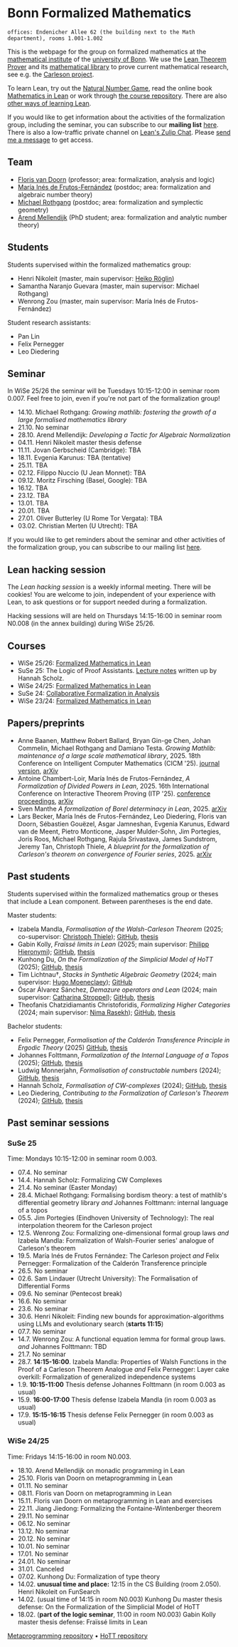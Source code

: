 <!-- title: "Bonn Formalized Mathematics group" -->
<!-- todo: add picture -->

# Bonn Formalized Mathematics

```
offices: Endenicher Allee 62 (the building next to the Math department), rooms 1.001-1.002
```

This is the webpage for the group on formalized mathematics at the [mathematical institute](https://www.math.uni-bonn.de/) of the [university of Bonn](https://www.uni-bonn.de). We use the [Lean Theorem Prover](https://lean-lang.org/) and its [mathematical library](https://leanprover-community.github.io/) to prove current mathematical research, see e.g. the [Carleson project](https://florisvandoorn.com/carleson/).

To learn Lean, try out the [Natural Number Game](https://adam.math.hhu.de/#/g/hhu-adam/NNG4), read the online book [Mathematics in Lean](https://leanprover-community.github.io/mathematics_in_lean/) or work through [the course repository](https://github.com/fpvandoorn/LeanCourse24/). There are also [other ways of learning Lean](https://leanprover-community.github.io/learn.html).

If you would like to get information about the activities of the formalization group, including the seminar, you can subscribe to our **mailing list** [here](https://listen.uni-bonn.de/wws/info/formal-math).
There is also a low-traffic private channel on [Lean's Zulip Chat](https://leanprover.zulipchat.com). Please [send me a message](https://leanprover.zulipchat.com/#narrow/dm/111080-Floris-van-Doorn) to get access.

## Team

* [Floris van Doorn](index.md) (professor; area: formalization, analysis and logic)
* [María Inés de Frutos-Fernández](https://mariainesdff.github.io/) (postdoc; area: formalization and algebraic number theory)
* [Michael Rothgang](https://www.math.uni-bonn.de/people/rothgang/) (postdoc; area: formalization and symplectic geometry)
* [Arend Mellendijk](https://github.com/FLDutchmann) (PhD student; area: formalization and analytic number theory)

<!-- Associated members: [Sven Manthe](https://www.math.uni-bonn.de/people/smanthe/). Maybe also mention Adrian, Peter Koepke, Lars Becker, other professors?
This should be done on a different IRU webpage. -->

## Students

Students supervised within the formalized mathematics group:

* Henri Nikoleit (master, main supervisor: [Heiko Röglin](http://roeglin.org/))
* Samantha Naranjo Guevara (master, main supervisor: Michael Rothgang)
* Wenrong Zou (master, main supervisor: María Inés de Frutos-Fernández)

Student research assistants:
* Pan Lin
* Felix Pernegger
* Leo Diedering
<!-- * Hannah Scholz -->


## Seminar

In WiSe 25/26 the seminar will be Tuesdays 10:15-12:00 in seminar room 0.007. Feel free to join, even if you're not part of the formalization group!

* 14.10. Michael Rothgang: *Growing mathlib: fostering the growth of a large formalised mathematics library*
* 21.10. No seminar
* 28.10. Arend Mellendijk: *Developing a Tactic for Algebraic Normalization*
* 04.11. Henri Nikoleit master thesis defense
* 11.11. Jovan Gerbscheid (Cambridge): TBA
* 18.11. Evgenia Karunus: TBA (tentative)
* 25.11. TBA
* 02.12. Filippo Nuccio (U Jean Monnet): TBA
* 09.12. Moritz Firsching (Basel, Google): TBA
* 16.12. TBA
* 23.12. TBA
* 13.01. TBA
* 20.01. TBA
* 27.01. Oliver Butterley (U Rome Tor Vergata): TBA
* 03.02. Christian Merten (U Utrecht): TBA

If you would like to get reminders about the seminar and other activities of the formalization group, you can subscribe to our mailing list [here](https://listen.uni-bonn.de/wws/info/formal-math).

## Lean hacking session

The *Lean hacking session* is a weekly informal meeting. There will be cookies! You are welcome to join, independent of your experience with Lean, to ask questions or for support needed during a formalization.

Hacking sessions will are held on Thursdays 14:15-16:00 in seminar room N0.008 (in the annex building) during WiSe 25/26.

## Courses

* WiSe 25/26: [Formalized Mathematics in Lean](https://github.com/fpvandoorn/LeanCourse25/)
* SuSe 25: The Logic of Proof Assistants. [Lecture notes](https://github.com/scholzhannah/LogicOfProofAssistants/blob/main/script.pdf) written up by Hannah Scholz.
* WiSe 24/25: [Formalized Mathematics in Lean](https://github.com/fpvandoorn/LeanCourse24/)
* SuSe 24: [Collaborative Formalization in Analysis](https://github.com/fpvandoorn/BonnAnalysis/)
* WiSe 23/24: [Formalized Mathematics in Lean](https://github.com/fpvandoorn/LeanCourse23/)


## Papers/preprints

<!-- Maria's second divided powers paper -->
* Anne Baanen, Matthew Robert Ballard, Bryan Gin-ge Chen, Johan Commelin, Michael Rothgang and Damiano Testa. *Growing Mathlib: maintenance of a large scale mathematical library*, 2025. 18th Conference on Intelligent Computer Mathematics (CICM '25). [journal version](https://link.springer.com/chapter/10.1007/978-3-032-07021-0_4), [arXiv](https://arxiv.org/abs/2508.21593)
* Antoine Chambert-Loir, María Inés de Frutos-Fernández, *A Formalization of Divided Powers in Lean*, 2025. 16th International Conference on Interactive Theorem Proving (ITP '25). [conference proceedings](https://drops.dagstuhl.de/entities/document/10.4230/LIPIcs.ITP.2025.4), [arXiv](https://arxiv.org/abs/2507.05327)
* Sven Manthe *A formalization of Borel determinacy in Lean*, 2025. [arXiv](https://arxiv.org/abs/2502.03432)
* Lars Becker, María Inés de Frutos-Fernández, Leo Diedering, Floris van Doorn, Sébastien Gouëzel, Asgar Jamneshan, Evgenia Karunus, Edward van de Meent, Pietro Monticone, Jasper Mulder-Sohn, Jim Portegies, Joris Roos, Michael Rothgang, Rajula Srivastava, James Sundstrom, Jeremy Tan, Christoph Thiele, *A blueprint for the formalization of Carleson's theorem on convergence of Fourier series*, 2025. [arXiv](https://arxiv.org/abs/2405.06423)

## Past students

Students supervised within the formalized mathematics group or theses that include a Lean component. Between parentheses is the end date.

Master students:
* Izabela Mandla, *Formalisation of the Walsh-Carleson Theorem* (2025; co-supervisor: [Christoph Thiele](https://www.math.uni-bonn.de/people/thiele/index.html)); [GitHub](https://github.com/izamandla/carleson/tree/master/Carleson/Project), [thesis](theses/IzabelaMandla.pdf)
* Gabin Kolly, *Fraïssé limits in Lean* (2025; main supervisor: [Philipp Hieronymi](https://www.math.uni-bonn.de/people/phierony/)); [GitHub](https://github.com/GabinKolly), [thesis](theses/GabinKolly.pdf)
* Kunhong Du, *On the Formalization of the Simplicial Model of HoTT* (2025); [GitHub](https://github.com/KunhongDu/HoTT-Model), [thesis](theses/KunhongDu.pdf) <!-- PhD with Nicolai Kraus -->
* Tim Lichtnau†, *Stacks in Synthetic Algebraic Geometry* (2024; main supervisor: [Hugo Moeneclaey](https://www.hugomoeneclaey.com/)); [GitHub](https://github.com/timlichtnau/)
* Óscar Álvarez Sánchez, *Demazure operators and Lean* (2024; main supervisor: [Catharina Stroppel](https://www.math.uni-bonn.de/ag/stroppel/)); [GitHub](https://github.com/bolito2/DemazureOperatorsLean), [thesis](theses/OscarAlvarez.pdf)
* Theofanis Chatzidiamantis Christoforidis, *Formalizing Higher Categories* (2024; main supervisor: [Nima Rasekh](https://nimarasekh.github.io/)); [GitHub](https://github.com/thchatzidiamantis/sHoTT), [thesis](theses/TheofanisChristoforidis.pdf) <!-- PhD in London, Western Ontario -->

Bachelor students:
* Felix Pernegger, *Formalisation of the Calderón Transference Principle in Ergodic Theory* (2025) [GitHub](https://github.com/felixpernegger/ErgodicAverages), [thesis](theses/FelixPernegger.pdf)
* Johannes Folttmann, *Formalization of the Internal Language of a Topos* (2025); [GitHub](https://github.com/johannesfoltt/topos), [thesis](theses/JohannesFolttmann.pdf)
* Ludwig Monnerjahn, *Formalisation of constructable numbers* (2024); [GitHub](https://github.com/Louis-Le-Grand/Formalisation-of-constructable-numbers), [thesis](theses/LudwigMonnerjahn.pdf)
* Hannah Scholz, *Formalisation of CW-complexes* (2024); [GitHub](https://github.com/scholzhannah/CWComplexes/), [thesis](theses/HannahScholz.pdf)
* Leo Diedering, *Contributing to the Formalization of Carleson's Theorem* (2024); [GitHub](https://github.com/ldiedering), [thesis](theses/LeoDiedering.pdf)


## Past seminar sessions

### SuSe 25

Time: Mondays 10:15-12:00 in seminar room 0.003.

* 07.4. No seminar
* 14.4. Hannah Scholz: Formalizing CW Complexes
* 21.4. No seminar (Easter Monday)
* 28.4. Michael Rothgang: Formalising bordism theory: a test of mathlib's differential geometry library *and* Johannes Folttmann: internal language of a topos
* 05.5. Jim Portegies (Eindhoven University of Technology): The real interpolation theorem for the Carleson project
* 12.5. Wenrong Zou: Formalizing one-dimensional formal group laws *and* Izabela Mandla: Formalization of Walsh-Fourier series' analogue of Carleson's theorem
* 19.5. María Inés de Frutos Fernández: The Carleson project *and* Felix Pernegger: Formalization of the Calderón Transference principle
* 26.5. No seminar
* 02.6. Sam Lindauer (Utrecht University): The Formalisation of Differential Forms
* 09.6. No seminar (Pentecost break)
* 16.6. No seminar
* 23.6. No seminar
* 30.6. Henri Nikoleit: Finding new bounds for approximation-algorithms using LLMs and evolutionary search (**starts 11:15**)
* 07.7. No seminar
* 14.7. Wenrong Zou: A functional equation lemma for formal group laws. *and* Johannes Folttmann: TBD
* 21.7. No seminar
* 28.7. **14:15-16:00**. Izabela Mandla: Properties of Walsh Functions in the Proof of a Carleson Theorem Analogue *and* Felix Pernegger: Layer cake overkill: Formalization of generalized independence systems
* 1.9. **10:15-11:00** Thesis defense Johannes Folttmann (in room 0.003 as usual)<!-- second supervisor: Philipp -->
* 15.9. **16:00-17:00** Thesis defense Izabela Mandla (in room 0.003 as usual)<!-- second supervisor: Michel -->
* 17.9. **15:15-16:15** Thesis defense Felix Pernegger (in room 0.003 as usual)<!-- second supervisor: Asgar -->

### WiSe 24/25

Time: Fridays 14:15-16:00 in room N0.003.

* 18.10. Arend Mellendijk on monadic programming in Lean
* 25.10. Floris van Doorn on metaprogramming in Lean
* 01.11. No seminar
* 08.11. Floris van Doorn on metaprogramming in Lean
* 15.11. Floris van Doorn on metaprogramming in Lean and exercises
* 22.11. Jiang Jiedong: Formalizing the Fontaine-Wintenberger theorem
* 29.11. No seminar
* 06.12. No seminar
* 13.12. No seminar
* 20.12. No seminar
* 10.01. No seminar
* 17.01. No seminar
* 24.01. No seminar
* 31.01. Canceled
* 07.02. Kunhong Du: Formalization of type theory
* 14.02. **unusual time and place:** 12:15 in the CS Building (room 2.050). Henri Nikoleit on FunSearch
* 14.02. (usual time of 14:15 in room N0.003) Kunhong Du master thesis defense: On the Formalization of the Simplicial Model of HoTT
* 18.02. (**part of the logic seminar**, 11:00 in room N0.003) Gabin Kolly master thesis defense: Fraïssé limits in Lean

[Metaprogramming repository](https://github.com/fpvandoorn/BonnLeanSeminar) • [HoTT repository](https://github.com/thchatzidiamantis/BonnHoTTSeminar)

